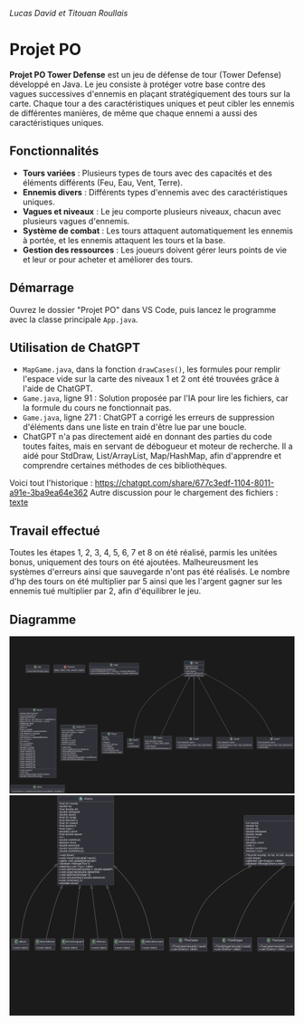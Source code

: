 *Lucas David et Titouan Roullais*

# Projet PO

**Projet PO Tower Defense** est un jeu de défense de tour (Tower Defense) développé en Java. Le jeu consiste à protéger votre base contre des vagues successives d'ennemis en plaçant stratégiquement des tours sur la carte. Chaque tour a des caractéristiques uniques et peut cibler les ennemis de différentes manières, de même que chaque ennemi a aussi des caractéristiques uniques.

## Fonctionnalités

- **Tours variées** : Plusieurs types de tours avec des capacités et des éléments différents (Feu, Eau, Vent, Terre).
- **Ennemis divers** : Différents types d'ennemis avec des caractéristiques uniques.
- **Vagues et niveaux** : Le jeu comporte plusieurs niveaux, chacun avec plusieurs vagues d'ennemis.
- **Système de combat** : Les tours attaquent automatiquement les ennemis à portée, et les ennemis attaquent les tours et la base.
- **Gestion des ressources** : Les joueurs doivent gérer leurs points de vie et leur or pour acheter et améliorer des tours.

## Démarrage

Ouvrez le dossier "Projet PO" dans VS Code, puis lancez le programme avec la classe principale `App.java`.

## Utilisation de ChatGPT

- `MapGame.java`, dans la fonction `drawCases()`, les formules pour remplir l'espace vide sur la carte des niveaux 1 et 2 ont été trouvées grâce à l'aide de ChatGPT.
- `Game.java`, ligne 91 : Solution proposée par l'IA pour lire les fichiers, car la formule du cours ne fonctionnait pas.
- `Game.java`, ligne 271 : ChatGPT a corrigé les erreurs de suppression d'éléments dans une liste en train d'être lue par une boucle.
- ChatGPT n'a pas directement aidé en donnant des parties du code toutes faites, mais en servant de débogueur et moteur de recherche. Il a aidé pour StdDraw, List/ArrayList, Map/HashMap, afin d'apprendre et comprendre certaines méthodes de ces bibliothèques.

Voici tout l'historique :
https://chatgpt.com/share/677c3edf-1104-8011-a91e-3ba9ea64e362
Autre discussion pour le chargement des fichiers : [texte](conversation_without_image_v2.txt)

## Travail effectué

Toutes les étapes 1, 2, 3, 4, 5, 6, 7 et 8 on été réalisé, parmis les unitées bonus, uniquement des tours on été ajoutées. Malheureusment les systèmes d'erreurs ainsi que sauvegarde n'ont pas été réalisés.
Le nombre d'hp des tours on été multiplier par 5 ainsi que les l'argent gagner sur les ennemis tué multiplier par 2, afin d'équilibrer le jeu.

## Diagramme

![alt text](image-1.png)
![alt text](image-2.png)
